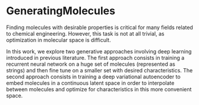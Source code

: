 # GeneratingMolecules

Finding molecules with desirable properties is critical for many fields related to chemical engineering. However, this task is not at all trivial, as optimization in molecular space is difficult. 

In this work, we explore two generative approaches involving deep learning introduced in previous literature. The first approach consists in training a recurrent neural network on a huge set of molecules (represented as strings) and then fine tune on a smaller set with desired characteristics. The second approach consists in training a deep variational autoencoder to embed molecules in a continuous latent space in order to interpolate between molecules and optimize for characteristics in this more convenient space.
